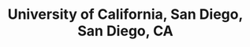 ---
title: "University of California, San Diego, San Diego, CA"
project_id: 
date: 
conference_id: ""
presenters:
   - peter_bandettini
summary: "University of California, San Diego, San Diego, CA"
file: /assets/presentations/
filename: 
layout: presentation
---
